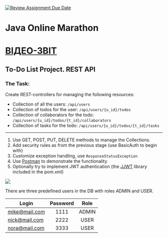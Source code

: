 [![Review Assignment Due Date](https://classroom.github.com/assets/deadline-readme-button-24ddc0f5d75046c5622901739e7c5dd533143b0c8e959d652212380cedb1ea36.svg)](https://classroom.github.com/a/W6E2cK2B)
# Java Online Marathon
# [ВІДЕО-ЗВІТ](https://www.youtube.com/watch?v=n3lSIRLN0lA)
## To-Do List Project. REST API
### The Task:
Create REST-controllers for managing the following resources:
 - Collection of all the users: `/api/users`
 - Collection of todos for the user: `/api/users/{u_id}/todos`
 - Collection of collaborators for the todo: `/api/users/{u_id}/todos/{t_id}/collaborators`
 - Collection of tasks for the todo: `/api/users/{u_id}/todos/{t_id}/tasks`
---
1) Use GET, POST, PUT, DELETE methods to manage the Collections.
2) Add security rules as from the previous stage (use BasicAuth to begin with)
3) Customize exception handling, use `ResponseStatusException`
4) Use [Postman](https://www.postman.com/downloads/) to demonstrate the functionality
5) Optionally try to implement JWT authentication (the [JJWT](https://github.com/jwtk/jjwt) library included in the pom.xml)


![](C:\Users\obutr\Downloads\ToDoList\ERD.png)

There are three predefined users in the DB with roles ADMIN and USER.

| Login         | Password | Role  |
|---------------|:--------:|:-----:|
| mike@mail.com |   1111   | ADMIN |
| nick@mail.com |   2222   | USER  |
| nora@mail.com |   3333   | USER  |

